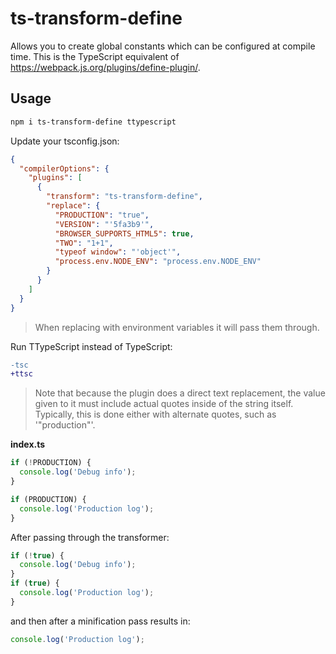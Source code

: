 # ts-transform-define

Allows you to create global constants which can be configured at compile time.
This is the TypeScript equivalent of https://webpack.js.org/plugins/define-plugin/.

## Usage

```bash
npm i ts-transform-define ttypescript
```

Update your tsconfig.json:

```json
{
  "compilerOptions": {
    "plugins": [
      {
        "transform": "ts-transform-define",
        "replace": {
          "PRODUCTION": "true",
          "VERSION": "'5fa3b9'",
          "BROWSER_SUPPORTS_HTML5": true,
          "TWO": "1+1",
          "typeof window": "'object'",
          "process.env.NODE_ENV": "process.env.NODE_ENV"
        }
      }
    ]
  }
}
```

> When replacing with environment variables it will pass them through.

Run TTypeScript instead of TypeScript:

```diff
-tsc
+ttsc
```

> Note that because the plugin does a direct text replacement,
> the value given to it must include actual quotes inside of the string itself.
> Typically,
> this is done either with alternate quotes,
> such as '"production"'.

**index.ts**

```js
if (!PRODUCTION) {
  console.log('Debug info');
}

if (PRODUCTION) {
  console.log('Production log');
}
```

After passing through the transformer:

```js
if (!true) {
  console.log('Debug info');
}
if (true) {
  console.log('Production log');
}
```

and then after a minification pass results in:

```js
console.log('Production log');
```
